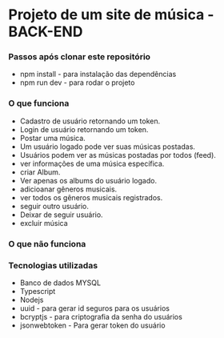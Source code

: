 # Projeto de um site de música - BACK-END

### Passos após clonar este repositório

- npm install - para instalação das dependências
- npm run dev - para rodar o projeto

### O que funciona

- Cadastro de usuário retornando um token.
- Login de usuário retornando um token.
- Postar uma música.
- Um usuário logado pode ver suas músicas postadas.
- Usuários podem ver as músicas postadas por todos (feed).
- ver informações de uma música específica.
- criar Album.
- Ver apenas os albums do usuário logado.
- adicioanar gêneros musicais.
- ver todos os gêneros musicais registrados.
- seguir outro usuário.
- Deixar de seguir usuário.
- excluir música

### O que não funciona

### Tecnologias utilizadas

- Banco de dados MYSQL
- Typescript
- Nodejs
- uuid - para gerar id seguros para os usuários
- bcryptjs - para criptografia da senha do usuários
- jsonwebtoken - Para gerar token do usuário
